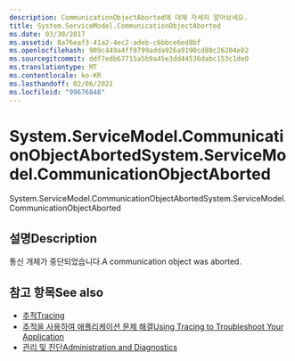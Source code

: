 ```yaml
---
description: CommunicationObjectAborted에 대해 자세히 알아보세요.
title: System.ServiceModel.CommunicationObjectAborted
ms.date: 03/30/2017
ms.assetid: 8a76eaf3-41a2-4ec2-adeb-c6bbce6ed8bf
ms.openlocfilehash: 909c449a4ff9799adda926a9190cd80c26204e02
ms.sourcegitcommit: ddf7edb67715a5b9a45e3dd44536dabc153c1de0
ms.translationtype: MT
ms.contentlocale: ko-KR
ms.lasthandoff: 02/06/2021
ms.locfileid: "99676848"
---
```

# <a name="systemservicemodelcommunicationobjectaborted"></a><span data-ttu-id="7ec6c-103">System.ServiceModel.CommunicationObjectAborted</span><span class="sxs-lookup"><span data-stu-id="7ec6c-103">System.ServiceModel.CommunicationObjectAborted</span></span>

<span data-ttu-id="7ec6c-104">System.ServiceModel.CommunicationObjectAborted</span><span class="sxs-lookup"><span data-stu-id="7ec6c-104">System.ServiceModel.CommunicationObjectAborted</span></span>  
  
## <a name="description"></a><span data-ttu-id="7ec6c-105">설명</span><span class="sxs-lookup"><span data-stu-id="7ec6c-105">Description</span></span>  

 <span data-ttu-id="7ec6c-106">통신 개체가 중단되었습니다.</span><span class="sxs-lookup"><span data-stu-id="7ec6c-106">A communication object was aborted.</span></span>  
  
## <a name="see-also"></a><span data-ttu-id="7ec6c-107">참고 항목</span><span class="sxs-lookup"><span data-stu-id="7ec6c-107">See also</span></span>

- [<span data-ttu-id="7ec6c-108">추적</span><span class="sxs-lookup"><span data-stu-id="7ec6c-108">Tracing</span></span>](index.md)
- [<span data-ttu-id="7ec6c-109">추적을 사용하여 애플리케이션 문제 해결</span><span class="sxs-lookup"><span data-stu-id="7ec6c-109">Using Tracing to Troubleshoot Your Application</span></span>](using-tracing-to-troubleshoot-your-application.md)
- [<span data-ttu-id="7ec6c-110">관리 및 진단</span><span class="sxs-lookup"><span data-stu-id="7ec6c-110">Administration and Diagnostics</span></span>](../index.md)
